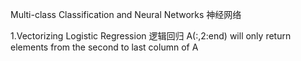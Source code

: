Multi-class Classification and Neural Networks
								神经网络

1.Vectorizing Logistic Regression 逻辑回归
A(:,2:end) will only return elements from the second to last column of A
